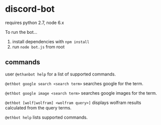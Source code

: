 # discord-bot

requires python 2.7, node 6.x

To run the bot...
1. install dependencies with `npm install`
2. run `node bot.js` from root


## commands
user `@ethanbot help` for a list of supported commands.


`@ethbot google search <search term>` searches google for the term.

`@ethbot google image <search term>` searches google images for the term.

`@ethbot [wolf|wolfram] <wolfram query>]` displays wolfram results calculated from the query terms.

`@ethbot help` lists supported commands.
